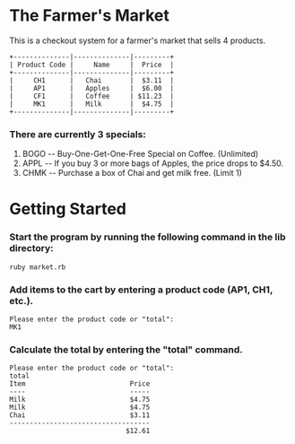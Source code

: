 # The Farmer's Market

This is a checkout system for a farmer's market that sells 4 products. 

```
+--------------|--------------|---------+
| Product Code |     Name     |  Price  |
+--------------|--------------|---------+
|     CH1      |   Chai       |  $3.11  |
|     AP1      |   Apples     |  $6.00  |
|     CF1      |   Coffee     | $11.23  |
|     MK1      |   Milk       |  $4.75  |
+--------------|--------------|---------+
```

### There are currently 3 specials:
1. BOGO -- Buy-One-Get-One-Free Special on Coffee. (Unlimited)
2. APPL -- If you buy 3 or more bags of Apples, the price drops to $4.50.
3. CHMK -- Purchase a box of Chai and get milk free. (Limit 1)

# Getting Started
### Start the program by running the following command in the lib directory:

`ruby market.rb`

### Add items to the cart by entering a product code (AP1, CH1, etc.).
```
Please enter the product code or "total": 
MK1
```

### Calculate the total by entering the "total" command.
```
Please enter the product code or "total": 
total
Item                          Price
----                          -----
Milk                          $4.75
Milk                          $4.75
Chai                          $3.11
-----------------------------------
                             $12.61
```

